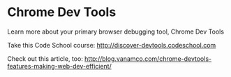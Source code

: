 # Chrome Dev Tools

Learn more about your primary browser debugging tool, Chrome Dev Tools

Take this Code School course: http://discover-devtools.codeschool.com 

Check out this article, too: http://blog.vanamco.com/chrome-devtools-features-making-web-dev-efficient/ 


